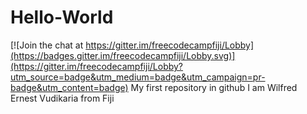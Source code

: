 # Hello-World

[![Join the chat at https://gitter.im/freecodecampfiji/Lobby](https://badges.gitter.im/freecodecampfiji/Lobby.svg)](https://gitter.im/freecodecampfiji/Lobby?utm_source=badge&utm_medium=badge&utm_campaign=pr-badge&utm_content=badge)
My first repository in github
I am Wilfred Ernest Vudikaria from Fiji
